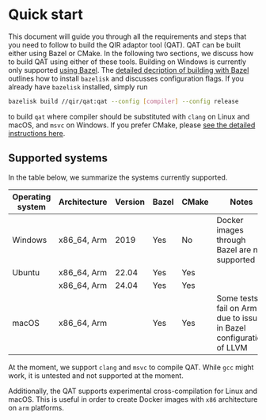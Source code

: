 # Quick start

This document will guide you through all the requirements and steps that you
need to follow to build the QIR adaptor tool (QAT). QAT can be built either using Bazel or CMake. In the following two sections, we discuss how to build QAT using either of these tools. Building on Windows is currently only supported [using Bazel](./building-with-bazel.md). The [detailed decription of building with Bazel](./building-with-bazel.md) outlines how to install `bazelisk` and discusses configuration flags. If you already have `bazelisk` installed, simply run

```sh
bazelisk build //qir/qat:qat --config [compiler] --config release
```

to build `qat` where compiler should be substituted with `clang` on Linux and macOS, and `msvc` on Windows. If you prefer CMake, please [see the detailed instructions here](./building-with-cmake.md).

## Supported systems

In the table below, we summarize the systems currently supported.

| Operating system | Architecture | Version | Bazel | CMake | Notes                                                               |
| ---------------- | ------------ | ------- | ----- | ----- | ------------------------------------------------------------------- |
| Windows          | x86_64, Arm  | 2019    | Yes   | No    | Docker images through Bazel are not supported                       |
| Ubuntu           | x86_64, Arm  | 22.04   | Yes   | Yes   |                                                                     |
|                  | x86_64, Arm  | 24.04   | Yes   | Yes   |                                                                     |
| macOS            | x86_64, Arm  |         | Yes   | Yes   | Some tests fail on Arm due to issues in Bazel configuration of LLVM |

At the moment, we support `clang` and `msvc` to compile QAT. While `gcc` might work, it is untested and not supported at the moment.

Additionally, the QAT supports experimental cross-compilation for Linux and macOS. This is useful in order to create Docker images with `x86` architecture on `arm` platforms.
